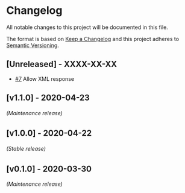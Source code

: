  # Changelog
 All notable changes to this project will be documented in this file.
 
 The format is based on [Keep a Changelog](http://keepachangelog.com/en/1.0.0/)
 and this project adheres to [Semantic Versioning](http://semver.org/spec/v2.0.0.html).
 
## [Unreleased] -  XXXX-XX-XX
 - [#7](https://github.com/MedicalMundi/php-access-gudid-consumer/issues/7) Allow XML response  


## [v1.1.0] -  2020-04-23
###### (Maintenance release)

## [v1.0.0] -  2020-04-22
###### (Stable release)

## [v0.1.0] -  2020-03-30
###### (Maintenance release)
 
